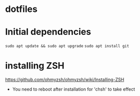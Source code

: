 # dotfiles

# Initial dependencies
`sudo apt update && sudo apt upgrade`
`sudo apt install git`

# installing ZSH
https://github.com/ohmyzsh/ohmyzsh/wiki/Installing-ZSH
- You need to reboot after installation for 'chsh' to take effect
